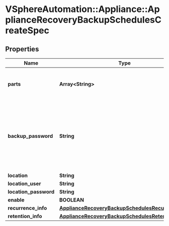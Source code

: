 # VSphereAutomation::Appliance::ApplianceRecoveryBackupSchedulesCreateSpec

## Properties
Name | Type | Description | Notes
------------ | ------------- | ------------- | -------------
**parts** | **Array&lt;String&gt;** | List of optional parts to be backed up. Use the {@link appliance.recovery.backup.Parts#list} {@term operation} to get information about the supported parts. | [optional] 
**backup_password** | **String** | Password for a backup piece. The backupPassword must adhere to the following password requirements: At least 8 characters, cannot be more than 20 characters in length. At least 1 uppercase letter. At least 1 lowercase letter. At least 1 numeric digit. At least 1 special character (i.e. any character not in [0-9,a-z,A-Z]). Only visible ASCII characters (for example, no space). | [optional] 
**location** | **String** | URL of the backup location. | 
**location_user** | **String** | Username for the given location. | [optional] 
**location_password** | **String** | Password for the given location. | [optional] 
**enable** | **BOOLEAN** | Enable or disable a schedule. | [optional] 
**recurrence_info** | [**ApplianceRecoveryBackupSchedulesRecurrenceInfo**](ApplianceRecoveryBackupSchedulesRecurrenceInfo.md) |  | [optional] 
**retention_info** | [**ApplianceRecoveryBackupSchedulesRetentionInfo**](ApplianceRecoveryBackupSchedulesRetentionInfo.md) |  | [optional] 


